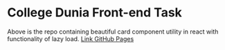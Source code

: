 # College Dunia Front-end Task
Above is the repo containing beautiful card component utility in react with functionality of lazy load.
[Link GitHub Pages](https://Lakshay-Batra.github.io/CollegeDunia-Task)